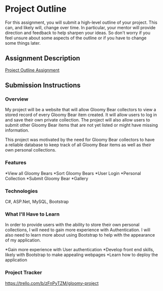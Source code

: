 # Project Outline
For this assignment, you will submit a high-level outline of your project. This can, and likely will, change over time. In particular, your mentor will provide direction and feedback to help sharpen your ideas. So don't worry if you feel unsure about some aspects of the outline or if you have to change some things later.

## Assignment Description
[Project Outline Assignment](https://education.launchcode.org/liftoff/modules/assignments/project-outline)

## Submission Instructions

### Overview
My project will be a website that will allow Gloomy Bear collectors to view a stored record of every Gloomy Bear item created. It will allow users to log in and save their own private collection. The project will also allow users to submit other Gloomy Bear items that are not yet listed or might have missing information. 

This project was motivated by the need for Gloomy Bear collectors to have a reliable database to keep track of all Gloomy Bear items as well as their own personal collections. 
### Features
*View all Gloomy Bears
*Sort Gloomy Bears
*User Login
*Personal Collection
*Submit Gloomy Bear
*Gallery
### Technologies
C#, ASP.Net, MySQL, Bootstrap
### What I'll Have to Learn
In order to provide users with the ability to store their own personal collections, I will need to gain more experience with Authentication. I will also need to learn more about using Bootstrap to help with the appearance of my application. 

*Gain more experience with User authentication
*Develop front end skills, likely with Bootstrap to make appealing webpages
*Learn how to deploy the application
### Project Tracker
https://trello.com/b/zFnPyTZM/gloomy-project
